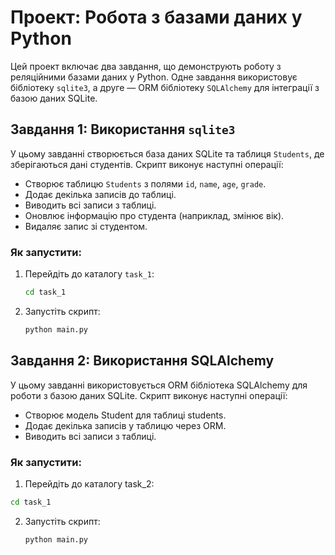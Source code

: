 # Проект: Робота з базами даних у Python

Цей проект включає два завдання, що демонструють роботу з реляційними базами даних у Python. Одне завдання використовує бібліотеку `sqlite3`, а друге — ORM бібліотеку `SQLAlchemy` для інтеграції з базою даних SQLite.

## Завдання 1: Використання `sqlite3`

У цьому завданні створюється база даних SQLite та таблиця `Students`, де зберігаються дані студентів. Скрипт виконує наступні операції:

- Створює таблицю `Students` з полями `id`, `name`, `age`, `grade`.
- Додає декілька записів до таблиці.
- Виводить всі записи з таблиці.
- Оновлює інформацію про студента (наприклад, змінює вік).
- Видаляє запис зі студентом.

### Як запустити:

1. Перейдіть до каталогу `task_1`:
   ```bash
   cd task_1
   ```
2. Запустіть скрипт:
    ```bash 
    python main.py
    ```
   
## Завдання 2: Використання SQLAlchemy

У цьому завданні використовується ORM бібліотека SQLAlchemy для роботи з базою даних SQLite. Скрипт виконує наступні операції:

-	Створює модель Student для таблиці students.
-	Додає декілька записів у таблицю через ORM.
-	Виводить всі записи з таблиці.

### Як запустити:

1.	Перейдіть до каталогу task_2:
```bash
cd task_1
```
2. Запустіть скрипт:
    ```bash 
    python main.py
    ```